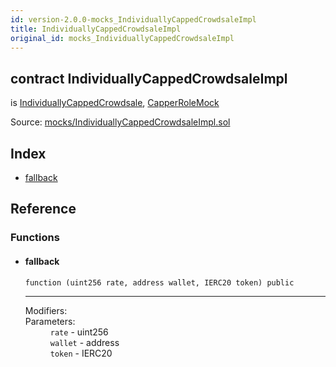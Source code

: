 ```yaml
---
id: version-2.0.0-mocks_IndividuallyCappedCrowdsaleImpl
title: IndividuallyCappedCrowdsaleImpl
original_id: mocks_IndividuallyCappedCrowdsaleImpl
---
```


<div class="contract-doc"><div class="contract"><h2 class="contract-header"><span class="contract-kind">contract</span> IndividuallyCappedCrowdsaleImpl</h2><p class="base-contracts"><span>is</span> <a href="crowdsale_validation_IndividuallyCappedCrowdsale.html">IndividuallyCappedCrowdsale</a><span>, </span><a href="mocks_CapperRoleMock.html">CapperRoleMock</a></p><div class="source">Source: <a href="https://github.com/OpenZeppelin/zeppelin-solidity/blob/v2.0.0/contracts/mocks/IndividuallyCappedCrowdsaleImpl.sol" target="_blank">mocks/IndividuallyCappedCrowdsaleImpl.sol</a></div></div><div class="index"><h2>Index</h2><ul><li><a href="mocks_IndividuallyCappedCrowdsaleImpl.html#">fallback</a></li></ul></div><div class="reference"><h2>Reference</h2><div class="functions"><h3>Functions</h3><ul><li><div class="item function"><span id="fallback" class="anchor-marker"></span><h4 class="name">fallback</h4><div class="body"><code class="signature">function <strong></strong><span>(uint256 rate, address wallet, IERC20 token) </span><span>public </span></code><hr/><dl><dt><span class="label-modifiers">Modifiers:</span></dt><dd></dd><dt><span class="label-parameters">Parameters:</span></dt><dd><div><code>rate</code> - uint256</div><div><code>wallet</code> - address</div><div><code>token</code> - IERC20</div></dd></dl></div></div></li></ul></div></div></div>
